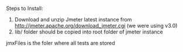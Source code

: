 Steps to Install:

1. Download and unzip Jmeter latest instance from http://jmeter.apache.org/download_jmeter.cgi (we were using v3.0)
2. lib/ folder should be copied into root folder of jmeter instance


jmxFiles is the foler where all tests are stored


